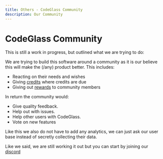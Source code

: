 ```yaml
---
title: Others - CodeGlass Community
description: Our Community
---
```

# CodeGlass Community

This is still a work in progress, but outlined what we are trying to do:

We are trying to build this software around a community as it is our believe this will make the (/any) product better.
This includes:
- Reacting on their needs and wishes
- Giving [credits](Credits.md) where credits are due
- Giving out [rewards](Rewards.md) to community members

In return the community would:
- Give quality feedback.
- Help out with issues.
- Help other users with CodeGlass.
- Vote on new features

Like this we also do not have to add any analytics, we can just ask our user base instead of secretly collecting their data.

Like we said, we are still working it out but you can start by joining our [discord](../../pages/contact.md#discord)



